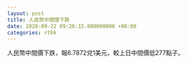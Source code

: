 ```yaml
---
layout: post
title: 人民幣中間價下跌
date: 2020-09-22 09:20:15.000000000 +08:00
categories: rthk
---
```


人民幣中間價下跌，報6.7872兌1美元，較上日中間價低277點子。
